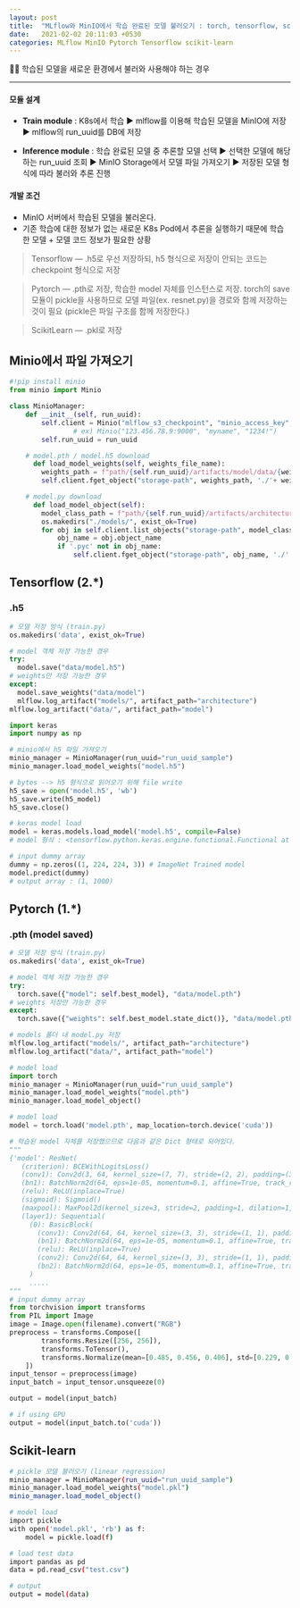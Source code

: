 ```yaml
---
layout: post
title:  "MLflow와 MinIO에서 학습 완료된 모델 불러오기 : torch, tensorflow, scikit-learn"
date:   2021-02-02 20:11:03 +0530
categories: MLflow MinIO Pytorch Tensorflow scikit-learn
---
```

🤹‍♀️ 학습된 모델을 새로운 환경에서 불러와 사용해야 하는 경우

_____________________________________


#### 모듈 설계

- **Train module** : K8s에서 학습 ▶️ mlflow를 이용해 학습된 모델을 MinIO에 저장 ▶️ mlflow의 run_uuid를 DB에 저장

- **Inference module** : 학습 완료된 모델 중 추론할 모델 선택 ▶️ 선택한 모델에 해당하는 run_uuid 조회 ▶️ MinIO Storage에서 모델 파일 가져오기 ▶️ 저장된 모델 형식에 따라 불러와 추론 진행

#### 개발 조건 

- MinIO 서버에서 학습된 모델을 불러온다.
- 기존 학습에 대한 정보가 없는 새로운 K8s Pod에서 추론을 실행하기 때문에 학습한 모델 + 모델 코드 정보가 필요한 상황


> Tensorflow — .h5로 우선 저장하되, h5 형식으로 저장이 안되는 코드는 checkpoint 형식으로 저장

> Pytorch — .pth로 저장, 학습한 model 자체를 인스턴스로 저장. torch의 save 모듈이 pickle을 사용하므로 모델 파일(ex. resnet.py)을 경로와 함께 저장하는 것이 필요 (pickle은 파일 구조를 함께 저장한다.)

> ScikitLearn — .pkl로 저장




## Minio에서 파일 가져오기

```python
#!pip install minio
from minio import Minio

class MinioManager:
    def __init__(self, run_uuid):
        self.client = Minio("mlflow_s3_checkpoint", "minio_access_key", "minio_secret_acces_key", secure=False)
				# ex) Minio("123.456.78.9:9000", "myname", "1234!")
        self.run_uuid = run_uuid

    # model.pth / model.h5 download
	  def load_model_weights(self, weights_file_name):
        weights_path = f"path/{self.run_uuid}/artifacts/model/data/{weights_file_name}"
        self.client.fget_object("storage-path", weights_path, './'+ weights_file_name)

    # model.py download
	  def load_model_object(self):
        model_class_path = f"path/{self.run_uuid}/artifacts/architecture/models/"
        os.makedirs("./models/", exist_ok=True)
        for obj in self.client.list_objects("storage-path", model_class_path, './models/'):
            obj_name = obj.object_name
            if '.pyc' not in obj_name:
                self.client.fget_object("storage-path", obj_name, './' + obj_name[obj_name.index("models/"):])

```

## Tensorflow (2.*)

### .h5

```python
# 모델 저장 방식 (train.py)
os.makedirs('data', exist_ok=True)

# model 객체 저장 가능한 경우
try:
  model.save("data/model.h5")
# weights만 저장 가능한 경우
except:
  model.save_weights("data/model")
  mlflow.log_artifact("models/", artifact_path="architecture")
mlflow.log_artifact("data/", artifact_path="model")
```

```python
import keras
import numpy as np

# minio에서 h5 파일 가져오기
minio_manager = MinioManager(run_uuid="run_uuid_sample")
minio_manager.load_model_weights("model.h5")

# bytes --> h5 형식으로 읽어오기 위해 file write
h5_save = open('model.h5', 'wb')
h5_save.write(h5_model)
h5_save.close()

# keras model load
model = keras.models.load_model('model.h5', compile=False)
# model 형식 : <tensorflow.python.keras.engine.functional.Functional at 0x251a71de710>

# input dummy array
dummy = np.zeros((1, 224, 224, 3)) # ImageNet Trained model
model.predict(dummy)
# output array : (1, 1000)
```

## Pytorch (1.*)

### .pth (model saved)

```python
# 모델 저장 방식 (train.py)
os.makedirs('data', exist_ok=True)

# model 객체 저장 가능한 경우
try:
  torch.save({"model": self.best_model}, "data/model.pth")
# weights 저장만 가능한 경우
except:
  torch.save({"weights": self.best_model.state_dict()}, "data/model.pth")

# models 폴더 내 model.py 저장
mlflow.log_artifact("models/", artifact_path="architecture")
mlflow.log_artifact("data/", artifact_path="model")
```

```python
# model load
import torch
minio_manager = MinioManager(run_uuid="run_uuid_sample")
minio_manager.load_model_weights("model.pth")
minio_manager.load_model_object()

# model load
model = torch.load('model.pth', map_location=torch.device('cuda'))

# 학습된 model 자체를 저장했으므로 다음과 같은 Dict 형태로 되어있다.
"""
{'model': ResNet(
   (criterion): BCEWithLogitsLoss()
   (conv1): Conv2d(3, 64, kernel_size=(7, 7), stride=(2, 2), padding=(3, 3), bias=False)
   (bn1): BatchNorm2d(64, eps=1e-05, momentum=0.1, affine=True, track_running_stats=True)
   (relu): ReLU(inplace=True)
   (sigmoid): Sigmoid()
   (maxpool): MaxPool2d(kernel_size=3, stride=2, padding=1, dilation=1, ceil_mode=False)
   (layer1): Sequential(
     (0): BasicBlock(
       (conv1): Conv2d(64, 64, kernel_size=(3, 3), stride=(1, 1), padding=(1, 1), bias=False)
       (bn1): BatchNorm2d(64, eps=1e-05, momentum=0.1, affine=True, track_running_stats=True)
       (relu): ReLU(inplace=True)
       (conv2): Conv2d(64, 64, kernel_size=(3, 3), stride=(1, 1), padding=(1, 1), bias=False)
       (bn2): BatchNorm2d(64, eps=1e-05, momentum=0.1, affine=True, track_running_stats=True)
     )
     .....
"""
# input dummy array
from torchvision import transforms
from PIL import Image
image = Image.open(filename).convert("RGB")
preprocess = transforms.Compose([
        transforms.Resize([256, 256]),
        transforms.ToTensor(),
        transforms.Normalize(mean=[0.485, 0.456, 0.406], std=[0.229, 0.224, 0.225])
    ])
input_tensor = preprocess(image)
input_batch = input_tensor.unsqueeze(0)

output = model(input_batch)

# if using GPU
output = model(input_batch.to('cuda'))
```

## Scikit-learn

```bash
# pickle 모델 불러오기 (linear regression)
minio_manager = MinioManager(run_uuid="run_uuid_sample")
minio_manager.load_model_weights("model.pkl")
minio_manager.load_model_object()

# model load
import pickle
with open('model.pkl', 'rb') as f:
    model = pickle.load(f)

# load test data
import pandas as pd
data = pd.read_csv("test.csv")

# output
output = model(data)
```